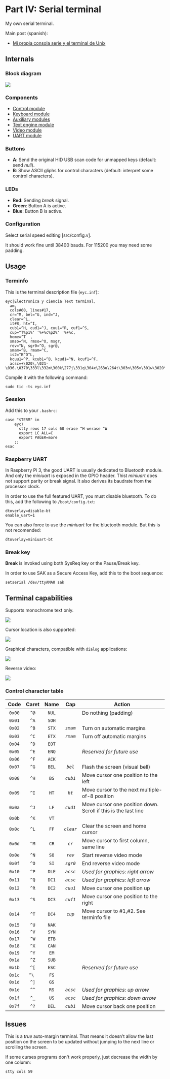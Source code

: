# Part IV: Serial terminal

My own serial terminal.

Main post (spanish):

- [Mi propia consola serie y el terminal de Unix](https://www.electronicayciencia.com/2024/01/consola-serie.html)

## Internals

### Block diagram

![](https://www.electronicayciencia.com/assets/2024/01/consola-serie/img/serterm.svg)

### Components

- [Control module](src/control/README.md)
- [Keyboard module](src/keyb/README.md)
- [Auxiliary modules](src/misc/README.md)
- [Text engine module](src/text/README.md)
- [Video module](src/video/README.md)
- [UART module](src/uart/README.md)

### Buttons

- **A**: Send the original HID USB scan code for unmapped keys (default: send *null*).
- **B**: Show ASCII gliphs for control characters (default: interpret some control characters).

### LEDs

- **Red**: Sending *break* signal.
- **Green**: Button A is active.
- **Blue**: Button B is active.

### Configuration

Select serial speed editing [src/config.v].

It should work fine until 38400 bauds. For 115200 you may need some padding.

## Usage

### Terminfo

This is the terminal description file (`eyc.inf`):

    eyc|Electronica y ciencia Text terminal,
      am,
      cols#60, lines#17,
      cr=^M, bel=^G, ind=^J,
      clear=^L,
      it#8, ht=^I,
      cub1=^H, cud1=^J, cuu1=^R, cuf1=^S,
      cup=^T%p1%' '%+%c%p2%' '%+%c,
      home=^T  ,
      smso=^N, rmso=^O, msgr,
      rev=^N, sgr0=^O, sgr@,
      smam=^B, rmam=^C,
      is2=^B^O^L,
      kcuu1=^P, kcub1=^B, kcud1=^N, kcuf1=^F,
      acsc=+\020\,\021-\036.\0370\333l\332m\300k\277j\331q\304x\263u\264t\303n\305v\301w\302O\333a\261o\337s\334,

Compile it with the following command:

    sudo tic -ts eyc.inf

### Session

Add this to your `.bashrc`:

```
case "$TERM" in
    eyc)
      stty rows 17 cols 60 erase ^H werase ^W
      export LC_ALL=C
      export PAGER=more
    ;;
esac
```

### Raspberry UART

In Raspberry Pi 3, the good UART is usually dedicated to Bluetooth module. And only the *miniuart* is exposed in the GPIO header. Thist *miniuart* does not support parity or break signal. It also derives its baudrate from the processor clock.

In order to use the full featured UART, you must disable bluetooth. To do this, add the following to `/boot/config.txt`:

```
dtoverlay=disable-bt
enable_uart=1
```

You can also force to use the *miniuart* for the bluetooth module. But this is not recomended:

```
dtoverlay=miniuart-bt
```


### Break key

**Break** is invoked using both SysReq key or the Pause/Break key.

In order to use SAK as a Secure Access Key, add this to the boot sequence:

```
setserial /dev/ttyAMA0 sak
```


## Terminal capabilities

Supports monochrome text only.

![](https://www.electronicayciencia.com/assets/2024/01/consola-serie/img/screen_login.jpg)

Cursor location is also supported:

![](https://www.electronicayciencia.com/assets/2024/01/consola-serie/img/screen_vi.jpg)

Graphical characters, compatible with `dialog` applications:

![](https://www.electronicayciencia.com/assets/2024/01/consola-serie/img/screen_dialog.jpg)

Reverse video:

![](https://www.electronicayciencia.com/assets/2024/01/consola-serie/img/screen_mc.jpg)


### Control character table

| Code |Caret | Name  | Cap       | Action
|:----:|:----:|:-----:|:---------:|------------------------
|`0x00`| `^@` | `NUL` |           | Do nothing (padding)
|`0x01`| `^A` | `SOH` |           |
|`0x02`| `^B` | `STX` | *`smam`*  | Turn on automatic margins
|`0x03`| `^C` | `ETX` | *`rmam`*  | Turn off automatic margins
|`0x04`| `^D` | `EOT` |           |
|`0x05`| `^E` | `ENQ` |           | *Reserved for future use*
|`0x06`| `^F` | `ACK` |           |
|`0x07`| `^G` | `BEL` | *`bel`*   | Flash the screen (visual bell)
|`0x08`| `^H` | `BS`  | *`cub1`*  | Move cursor one position to the left
|`0x09`| `^I` | `HT`  | *`ht`*    | Move cursor to the next multiple-of-8 position
|`0x0a`| `^J` | `LF`  | *`cud1`*  | Move cursor one position down. Scroll if this is the last line
|`0x0b`| `^K` | `VT`  |           |
|`0x0c`| `^L` | `FF`  | *`clear`* | Clear the screen and home cursor
|`0x0d`| `^M` | `CR`  | *`cr`*    | Move cursor to first column, same line
|`0x0e`| `^N` | `SO`  | *`rev`*   | Start reverse video mode
|`0x0f`| `^O` | `SI`  | *`sgr0`*  | End reverse video mode
|`0x10`| `^P` | `DLE` | *`acsc`*  | *Used for graphics: right arrow*
|`0x11`| `^Q` | `DC1` | *`acsc`*  | *Used for graphics: left arrow*
|`0x12`| `^R` | `DC2` | *`cuu1`*  | Move cursor one position up
|`0x13`| `^S` | `DC3` | *`cuf1`*  | Move cursor one position to the right
|`0x14`| `^T` | `DC4` | *`cup`*   | Move cursor to #1,#2. See terminfo file
|`0x15`| `^U` | `NAK` |           |
|`0x16`| `^V` | `SYN` |           |
|`0x17`| `^W` | `ETB` |           |
|`0x18`| `^X` | `CAN` |           |
|`0x19`| `^Y` | `EM`  |           |
|`0x1a`| `^Z` | `SUB` |           |
|`0x1b`| `^[` | `ESC` |           | *Reserved for future use*
|`0x1c`| `^\ `| `FS`  |           |
|`0x1d`| `^]` | `GS`  |           |
|`0x1e`| `^^` | `RS`  | *`acsc`*  | *Used for graphics: up arrow*
|`0x1f`| `^_` | `US`  | *`acsc`*  | *Used for graphics: down arrow*
|`0x7f`| `^?` | `DEL` | *`cub1`*  | Move cursor back one position


## Issues

This is a *true* auto-margin terminal. That means it doesn’t allow the last position on the screen to be updated without jumping to the next line or scrolling the screen.

If some curses programs don't work properly, just decrease the width by one column:

    stty cols 59

